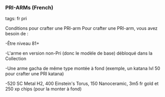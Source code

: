 ### PRI-ARMs (French)
tags: fr pri

Conditions pour crafter une PRI-arm
Pour crafter une PRI-arm, vous avez besoin de :

-Être niveau 81+

-L'arme en version non-Pri (donc le modèle de base) débloqué dans la Collection

-Une arme gacha de même type montée à fond (exemple, un katana lvl 50 pour crafter une PRI katana)

-520 SC Metal H2, 400 Einstein's Torus, 150 Nanoceramic, 3m5 fr gold et 250 xp chips (pour la monter à fond)